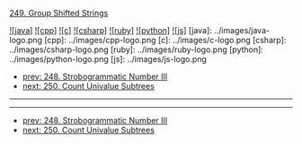 [249. Group Shifted Strings](https://leetcode.com/problems/group-shifted-strings/)

[![java]](../java/249-group-shifted-strings.md)
[![cpp]](../cpp/249-group-shifted-strings.md)
[![c]](../c/249-group-shifted-strings.md)
[![csharp]](../csharp/249-group-shifted-strings.md)
[![ruby]](../ruby/249-group-shifted-strings.md)
[![python]](../python/249-group-shifted-strings.md)
[![js]](../js/249-group-shifted-strings.md)
[java]: ../images/java-logo.png
[cpp]: ../images/cpp-logo.png
[c]: ../images/c-logo.png
[csharp]: ../images/csharp-logo.png
[ruby]: ../images/ruby-logo.png
[python]: ../images/python-logo.png
[js]: ../images/js-logo.png

- [prev: 248. Strobogrammatic Number III](248-strobogrammatic-number-iii.md)
- [next: 250. Count Univalue Subtrees](250-count-univalue-subtrees.md)

---



---

- [prev: 248. Strobogrammatic Number III](248-strobogrammatic-number-iii.md)
- [next: 250. Count Univalue Subtrees](250-count-univalue-subtrees.md)
